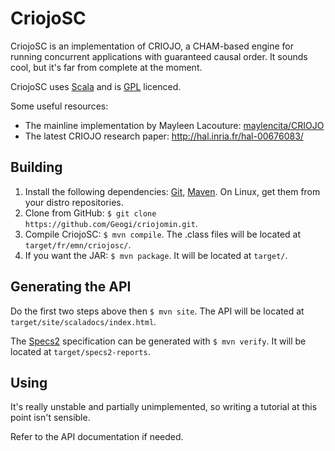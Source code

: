 CriojoSC
==========

CriojoSC is an implementation of CRIOJO, a CHAM-based engine for running concurrent applications with guaranteed causal order. It sounds cool, but it's far from complete at the moment.

CriojoSC uses [Scala](http://www.scala-lang.org/) and is [GPL](http://www.gnu.org/licenses/gpl.html) licenced.

Some useful resources:
* The mainline implementation by Mayleen Lacouture: [maylencita/CRIOJO](https://github.com/maylencita/CRIOJO/tree/version2.0)
* The latest CRIOJO research paper: http://hal.inria.fr/hal-00676083/

Building
--------
1. Install the following dependencies: [Git](http://git-scm.com/), [Maven](http://maven.apache.org/). On Linux, get them from your distro repositories.
2. Clone from GitHub: `$ git clone https://github.com/Geogi/criojomin.git`.
3. Compile CriojoSC: `$ mvn compile`. The .class files will be located at `target/fr/emn/criojosc/`.
4. If you want the JAR: `$ mvn package`. It will be located at `target/`.

Generating the API
------------------
Do the first two steps above then `$ mvn site`. The API will be located at `target/site/scaladocs/index.html`.

The [Specs2](http://etorreborre.github.com/specs2/) specification can be generated with `$ mvn verify`. It will be located at `target/specs2-reports`.

Using
-----
It's really unstable and partially unimplemented, so writing a tutorial at this point isn't sensible.

Refer to the API documentation if needed.